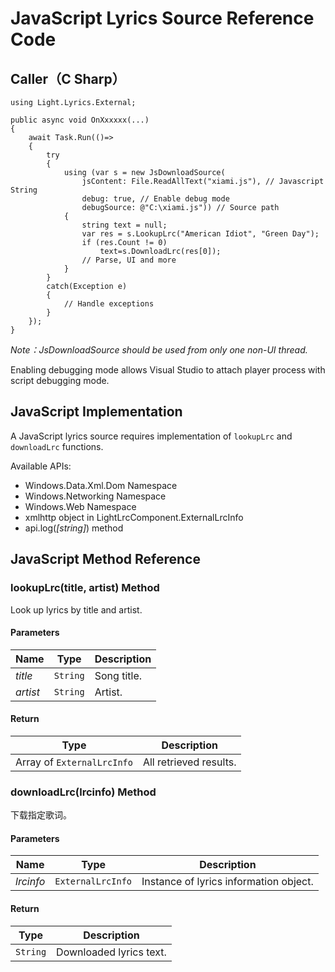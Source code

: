 # JavaScript Lyrics Source Reference Code

## Caller（C Sharp）

```
using Light.Lyrics.External;

public async void OnXxxxxx(...)
{
    await Task.Run(()=>
    {
        try
        {
            using (var s = new JsDownloadSource(
                jsContent: File.ReadAllText("xiami.js"), // Javascript String
                debug: true, // Enable debug mode
                debugSource: @"C:\xiami.js")) // Source path
            {
                string text = null;
                var res = s.LookupLrc("American Idiot", "Green Day");
                if (res.Count != 0)
                    text=s.DownloadLrc(res[0]);
                // Parse, UI and more
            }
        }
        catch(Exception e)
        {
            // Handle exceptions  
        }
    });
}
```

_Note：JsDownloadSource should be used from only one non-UI thread._

Enabling debugging mode allows Visual Studio to attach player process with script debugging mode.

## JavaScript Implementation

A JavaScript lyrics source requires implementation of `lookupLrc` and `downloadLrc` functions.

Available APIs:

*   Windows.Data.Xml.Dom Namespace
*   Windows.Networking Namespace
*   Windows.Web Namespace
*   xmlhttp object in LightLrcComponent.ExternalLrcInfo
*   api.log(_[string]_) method

## JavaScript Method Reference

### lookupLrc(title, artist) Method

Look up lyrics by title and artist.

#### Parameters  

| Name | Type | Description |
| --- | --- | --- |
| _title_ | `String` | Song title. |
| _artist_ | `String` | Artist. |

#### Return

| Type | Description |
| --- | --- |
| Array of `ExternalLrcInfo` | All retrieved results. |

### downloadLrc(lrcinfo) Method

下载指定歌词。

#### Parameters 

| Name | Type | Description |
| --- | --- | --- |
| _lrcinfo_ | `ExternalLrcInfo` | Instance of lyrics information object. |

#### Return 

| Type | Description |
| --- | --- |
| `String` | Downloaded lyrics text. |